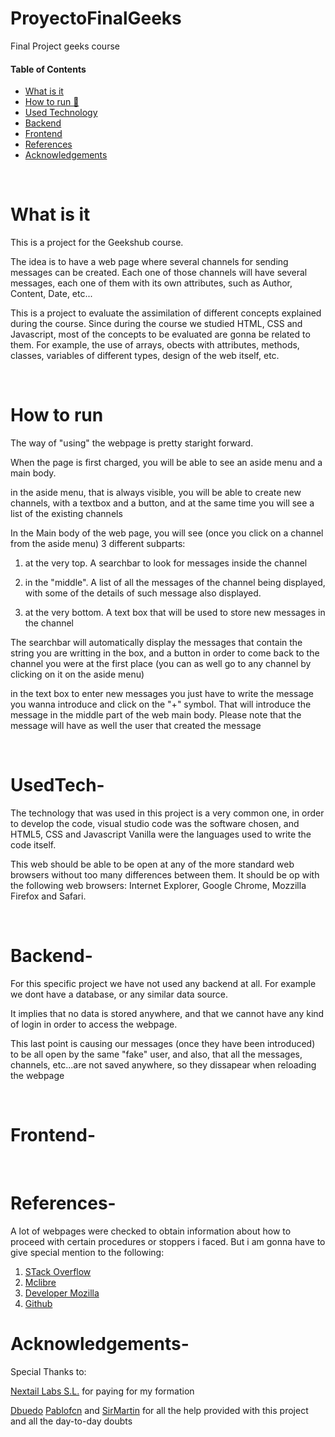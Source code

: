 # ProyectoFinalGeeks
Final Project geeks course



#### Table of Contents  


- [What is it](#What-is-it) 
- [How to run 🚀](#How-to-run-)  
- [Used Technology](#UsedTech-)
- [Backend](#Backend-) 
- [Frontend](#Frontend-)  
- [References](#References-)  
- [Acknowledgements](#Acknowledgements-)  

<br>

# What is it

This is a project for the Geekshub course.

The idea is to have a web page where several channels for sending messages can be created. Each one of those channels will have several messages, each one of them with its own attributes, such as Author, Content, Date, etc...

This is a project to evaluate the assimilation of different concepts explained during the course. Since during the course we studied HTML, CSS and Javascript, most of the concepts to be evaluated are gonna be related to them. For example, the use of arrays, obects with attributes, methods, classes, variables of different types, design of the web itself, etc.

<br>

# How to run

The way of "using" the webpage is pretty staright forward.

When the page is first charged, you will be able to see an aside menu and a main body.

in the aside menu, that is always visible, you will be able to create new channels, with a textbox and a button, and at the same time you will see a list of the existing channels

In the Main body of the web page, you will see (once you click on a channel from the aside menu) 3 different subparts:

1. at the very top. A searchbar to look for messages inside the channel

2. in the "middle". A list of all the messages of the channel being displayed, with some of the details of such message also displayed.

3. at the very bottom. A text box that will be used to store new messages in the channel

The searchbar will automatically display the messages that contain the string you are writting in the box, and a button in order to come back to the channel you were at the first place (you can as well go to any channel by clicking on it on the aside menu)

in the text box to enter new messages you just have to write the message you wanna introduce and click on the "+" symbol. That will introduce the message in the middle part of the web main body. Please note that the message will have as well the user that created the message


<br>

# UsedTech-

The technology that was used in this project is a very common one, in order to develop the code, visual studio code was the software chosen, and HTML5, CSS and Javascript Vanilla were the languages used to write the code itself.

This web should be able to be open at any of the more standard web browsers without too many differences between them. It should be op with the following web browsers: Internet Explorer, Google Chrome, Mozzilla Firefox and Safari. 


<br>

# Backend-

For this specific project we have not used any backend at all. For example we dont have a database, or any similar data source.

It implies that no data is stored anywhere, and that we cannot have any kind of login in order to access the webpage.

This last point is causing our messages (once they have been introduced) to be all open by the same "fake" user, and also, that all the messages, channels, etc...are not saved anywhere, so they dissapear when reloading the webpage


<br>

# Frontend-


<br>

# References-

A lot of webpages were checked to obtain information about how to proceed with certain procedures or stoppers i faced. But i am gonna have to give special mention to the following:

1. [STack Overflow](https://stackoverflow.com/)
2. [Mclibre](https://www.mclibre.org/)
3. [Developer Mozilla](https://developer.mozilla.org/es/)
4. [Github](https://github.com/)

# Acknowledgements-

Special Thanks to:

[Nextail Labs S.L.](https://nextail.co/) for paying for my formation

[Dbuedo](https://github.com/dbuedo) [Pablofcn](https://github.com/pablofcnNext) and [SirMartin](https://github.com/SirMartin) for all the help provided with this project and all the day-to-day doubts 

